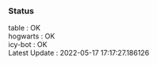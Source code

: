 ### Status


table : OK  
hogwarts : OK  
icy-bot : OK  
Latest Update : 2022-05-17 17:17:27.186126
